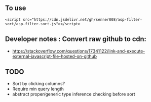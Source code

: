 
## To use 
```
<script src="https://cdn.jsdelivr.net/gh/senner008/asp-filter-sort/asp-filter-sort.js"></script>
```

## Developer notes : Convert raw github to cdn:
- https://stackoverflow.com/questions/17341122/link-and-execute-external-javascript-file-hosted-on-github

## TODO 
- Sort by clicking columns?
- Require min query length
- abstract proper/generic type inference checking before sort